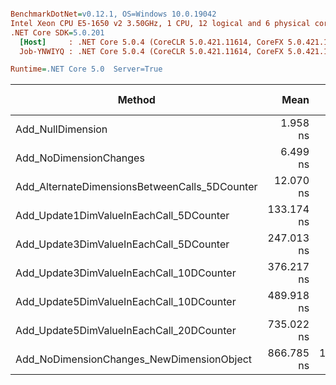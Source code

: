 ``` ini

BenchmarkDotNet=v0.12.1, OS=Windows 10.0.19042
Intel Xeon CPU E5-1650 v2 3.50GHz, 1 CPU, 12 logical and 6 physical cores
.NET Core SDK=5.0.201
  [Host]     : .NET Core 5.0.4 (CoreCLR 5.0.421.11614, CoreFX 5.0.421.11614), X64 RyuJIT
  Job-YNWIYQ : .NET Core 5.0.4 (CoreCLR 5.0.421.11614, CoreFX 5.0.421.11614), X64 RyuJIT

Runtime=.NET Core 5.0  Server=True  

```
|                                        Method |       Mean |      Error |     StdDev |        Min |        Max |  Gen 0 | Gen 1 | Gen 2 | Allocated |
|---------------------------------------------- |-----------:|-----------:|-----------:|-----------:|-----------:|-------:|------:|------:|----------:|
|                             Add_NullDimension |   1.958 ns |  0.0259 ns |  0.0230 ns |   1.933 ns |   2.004 ns |      - |     - |     - |         - |
|                        Add_NoDimensionChanges |   6.499 ns |  0.1196 ns |  0.1119 ns |   6.352 ns |   6.752 ns |      - |     - |     - |         - |
| Add_AlternateDimensionsBetweenCalls_5DCounter |  12.070 ns |  0.1288 ns |  0.1142 ns |  11.947 ns |  12.340 ns |      - |     - |     - |         - |
|       Add_Update1DimValueInEachCall_5DCounter | 133.174 ns |  1.5382 ns |  1.3636 ns | 131.698 ns | 136.284 ns | 0.0012 |     - |     - |     112 B |
|       Add_Update3DimValueInEachCall_5DCounter | 247.013 ns |  4.8881 ns |  6.3559 ns | 237.263 ns | 259.356 ns | 0.0024 |     - |     - |     216 B |
|      Add_Update3DimValueInEachCall_10DCounter | 376.217 ns |  7.5577 ns |  8.4003 ns | 364.584 ns | 394.305 ns | 0.0029 |     - |     - |     264 B |
|      Add_Update5DimValueInEachCall_10DCounter | 489.918 ns |  9.0157 ns |  8.4333 ns | 478.030 ns | 509.480 ns | 0.0043 |     - |     - |     368 B |
|      Add_Update5DimValueInEachCall_20DCounter | 735.022 ns |  7.6993 ns |  7.2020 ns | 721.234 ns | 747.792 ns | 0.0048 |     - |     - |     440 B |
|     Add_NoDimensionChanges_NewDimensionObject | 866.785 ns | 15.5553 ns | 13.7894 ns | 843.592 ns | 897.220 ns | 0.0095 |     - |     - |     768 B |
